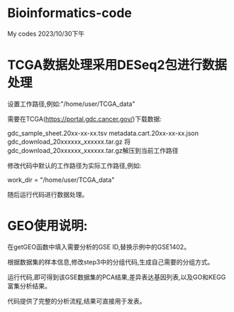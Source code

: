 # Bioinformatics-code
My codes
2023/10/30下午








TCGA数据处理采用DESeq2包进行数据处理
====
设置工作路径,例如:"/home/user/TCGA_data"

需要在TCGA(https://portal.gdc.cancer.gov/)下载数据:

gdc_sample_sheet.20xx-xx-xx.tsv
metadata.cart.20xx-xx-xx.json
gdc_download_20xxxxxx_xxxxxx.tar.gz
  将gdc_download_20xxxxxx_xxxxxx.tar.gz解压到当前工作路径

修改代码中默认的工作路径为实际工作路径,例如:

work_dir = "/home/user/TCGA_data"

随后运行代码进行数据处理。

  

  



  

  




GEO使用说明:   
====  
在getGEO函数中填入需要分析的GSE ID,替换示例中的GSE1402。  

根据数据集的样本信息,修改step3中的分组代码,生成自己需要的分组方式。  

运行代码,即可得到该GSE数据集的PCA结果,差异表达基因列表,以及GO和KEGG富集分析结果。  

代码提供了完整的分析流程,结果可直接用于发表。   





  







